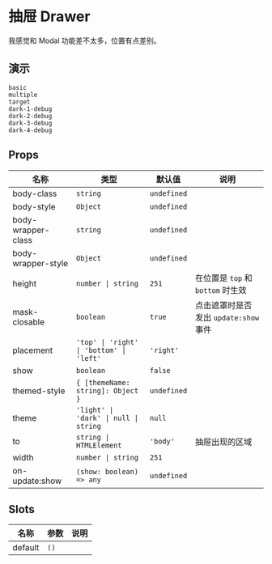 # 抽屉 Drawer
我感觉和 Modal 功能差不太多，位置有点差别。

## 演示
```demo
basic
multiple
target
dark-1-debug
dark-2-debug
dark-3-debug
dark-4-debug
```

## Props
|名称|类型|默认值|说明|
|-|-|-|-|
|body-class|`string`|`undefined`||
|body-style|`Object`|`undefined`||
|body-wrapper-class|`string`|`undefined`||
|body-wrapper-style|`Object`|`undefined`||
|height|`number \| string`|`251`|在位置是 `top` 和 `bottom` 时生效|
|mask-closable|`boolean`|`true`|点击遮罩时是否发出 `update:show` 事件|
|placement|`'top' \| 'right' \| 'bottom' \| 'left'`|`'right'`||
|show|`boolean`|`false`||
|themed-style|`{ [themeName: string]: Object }`|`undefined`||
|theme|`'light' \| 'dark' \| null \| string`|`null`||
|to|`string \| HTMLElement`|`'body'`|抽屉出现的区域|
|width|`number \| string`|`251`||
|on-update:show|`(show: boolean) => any`|`undefined`||

## Slots
|名称|参数|说明|
|-|-|-|
|default|`()`||